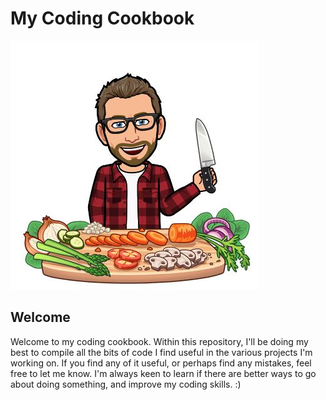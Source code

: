 # My Coding Cookbook

![Cooking_bitmoji_image](https://github.com/HerBunny/My-Coding-Cookbook/blob/main/photo6005643785381459724.jpg)

## Welcome

Welcome to my coding cookbook. Within this repository, I'll be doing my best to compile all the bits of code I find useful in the various projects I'm working on. If you find any of it useful, or perhaps find any mistakes, feel free to let me know. I'm always keen to learn if there are better ways to go about doing something, and improve my coding skills. :)
